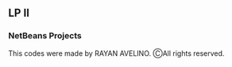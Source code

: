 ## LP II ##

### NetBeans Projects ###

This codes were made by RAYAN AVELINO. ⒸAll rights reserved.
